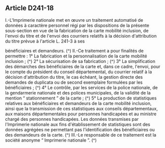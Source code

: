 ## Article D241-18

I.-L'Imprimerie nationale met en œuvre un traitement automatisé de données à caractère personnel régi par
les dispositions de la présente sous-section en vue de la fabrication de la carte mobilité inclusion, de l'envoi
du titre et de l'envoi des courriers relatifs à la décision d'attribution du titre prévue à l'article L. 241-3 à ses

bénéficiaires et demandeurs. (^)
II.-Ce traitement a pour finalités de permettre :
1° La fabrication et la personnalisation de la carte mobilité inclusion ; (^)
2° La sécurisation de sa fabrication ; (^)
3° La simplification des démarches des bénéficiaires de la carte et, dans ce cadre, l'envoi, pour le compte du
président du conseil départemental, du courrier relatif à la décision d'attribution du titre, le cas échéant, la
gestion directe des demandes de duplicata ou de second exemplaire formulées par les bénéficiaires ; (^)
4° Le contrôle, par les services de la police nationale, de la gendarmerie nationale et des polices municipales,
de la validité de la mention “ stationnement ” de la carte ; (^)
5° La production de statistiques relatives aux bénéficiaires et demandeurs de la carte mobilité inclusion,
ainsi que la transmission de ces statistiques aux conseils départementaux, aux maisons départementales
pour personnes handicapées et au ministre chargé des personnes handicapées. Les données transmises par
l'Imprimerie nationale aux fins d'établissement de statistiques sont des données agrégées ne permettant pas
l'identification des bénéficiaires ou des demandeurs de la carte. (^)
III.-Le responsable de ce traitement est la société anonyme “ Imprimerie nationale ”.
(^)

